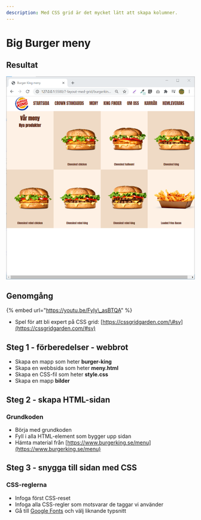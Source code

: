 ```yaml
---
description: Med CSS grid är det mycket lätt att skapa kolumner.
---
```


# Big Burger meny

## Resultat

![&#xC5;terskapad med CSS grid](../.gitbook/assets/image%20%2875%29.png)

## Genomgång

{% embed url="https://youtu.be/FyIy\_asBTQA" %}

* Spel för att bli expert på CSS grid: [https://cssgridgarden.com/\#sv](https://cssgridgarden.com/#sv)

## Steg 1 - förberedelser - webbrot

* Skapa en mapp som heter **burger-king**
* Skapa en webbsida som heter **meny.html**
* Skapa en CSS-fil som heter **style.css**
* Skapa en mapp **bilder**

## Steg 2 - skapa HTML-sidan <a id="steg-2-skapa-html-sida"></a>

### Grundkoden

* Börja med grundkoden
* Fyll i alla HTML-element som bygger upp sidan
* Hämta material från [https://www.burgerking.se/menu](https://www.burgerking.se/menu)

## **Steg 3 - snygga till sidan med CSS** <a id="steg-3-snygga-till-sidan-med-css"></a>

### CSS-reglerna <a id="css-reglerna"></a>

* Infoga först CSS-reset
* Infoga alla CSS-regler som motsvarar de taggar vi använder
* Gå till [Google Fonts](https://fonts.google.com/) och välj liknande typsnitt

